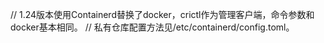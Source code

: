 // 1.24版本使用Containerd替换了docker，crictl作为管理客户端，命令参数和docker基本相同。
// 私有仓库配置方法见/etc/containerd/config.toml。
